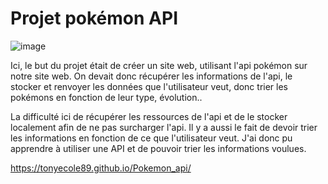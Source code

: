 # Projet pokémon API

![image](https://github.com/Tonyecole89/Pokemon_api/assets/146326346/a20422e6-3faf-4363-ba3f-cb0ca61b4f89)


Ici, le but du projet était de créer un site web, utilisant l'api pokémon sur notre site web. 
On devait donc récupérer les informations de l'api, le stocker et renvoyer les données que l'utilisateur veut, donc trier les pokémons en fonction de leur type, évolution..

La difficulté ici de récupérer les ressources de l'api et de le stocker localement afin de ne pas surcharger l'api. Il y a aussi le fait de devoir trier les informations en fonction de ce que l'utilisateur veut. J'ai donc pu apprendre à utiliser une API et de pouvoir trier les informations voulues. 

https://tonyecole89.github.io/Pokemon_api/
